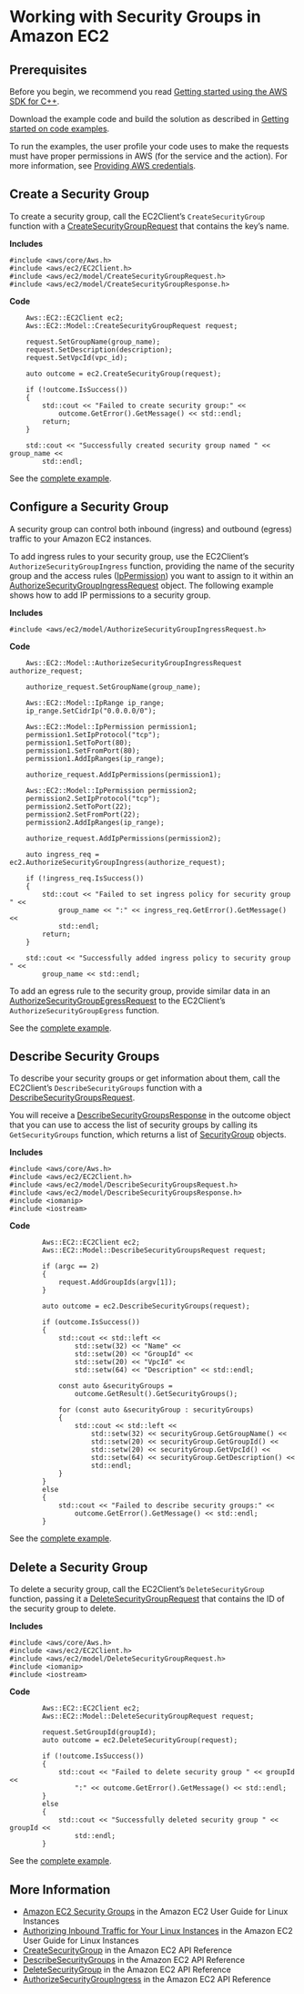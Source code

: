 # Working with Security Groups in Amazon EC2<a name="examples-ec2-security-groups"></a>

## Prerequisites<a name="codeExamplePrereq"></a>

Before you begin, we recommend you read [Getting started using the AWS SDK for C\+\+](getting-started.md)\. 

Download the example code and build the solution as described in [Getting started on code examples](getting-started-code-examples.md)\. 

To run the examples, the user profile your code uses to make the requests must have proper permissions in AWS \(for the service and the action\)\. For more information, see [Providing AWS credentials](credentials.md)\.

## Create a Security Group<a name="create-a-security-group"></a>

To create a security group, call the EC2Client’s `CreateSecurityGroup` function with a [CreateSecurityGroupRequest](https://sdk.amazonaws.com/cpp/api/LATEST/class_aws_1_1_e_c2_1_1_model_1_1_create_security_group_request.html) that contains the key’s name\.

 **Includes** 

```
#include <aws/core/Aws.h>
#include <aws/ec2/EC2Client.h>
#include <aws/ec2/model/CreateSecurityGroupRequest.h>
#include <aws/ec2/model/CreateSecurityGroupResponse.h>
```

 **Code** 

```
    Aws::EC2::EC2Client ec2;
    Aws::EC2::Model::CreateSecurityGroupRequest request;

    request.SetGroupName(group_name);
    request.SetDescription(description);
    request.SetVpcId(vpc_id);

    auto outcome = ec2.CreateSecurityGroup(request);

    if (!outcome.IsSuccess())
    {
        std::cout << "Failed to create security group:" <<
            outcome.GetError().GetMessage() << std::endl;
        return;
    }

    std::cout << "Successfully created security group named " << group_name <<
        std::endl;
```

See the [complete example](https://github.com/awsdocs/aws-doc-sdk-examples/tree/main/cpp/example_code/ec2/create_security_group.cpp)\.

## Configure a Security Group<a name="configure-a-security-group"></a>

A security group can control both inbound \(ingress\) and outbound \(egress\) traffic to your Amazon EC2 instances\.

To add ingress rules to your security group, use the EC2Client’s `AuthorizeSecurityGroupIngress` function, providing the name of the security group and the access rules \([IpPermission](https://sdk.amazonaws.com/cpp/api/LATEST/class_aws_1_1_e_c2_1_1_model_1_1_ip_permission.html)\) you want to assign to it within an [AuthorizeSecurityGroupIngressRequest](https://sdk.amazonaws.com/cpp/api/LATEST/class_aws_1_1_e_c2_1_1_model_1_1_authorize_security_group_ingress_request.html) object\. The following example shows how to add IP permissions to a security group\.

 **Includes** 

```
#include <aws/ec2/model/AuthorizeSecurityGroupIngressRequest.h>
```

 **Code** 

```
    Aws::EC2::Model::AuthorizeSecurityGroupIngressRequest authorize_request;

    authorize_request.SetGroupName(group_name);
```

```
    Aws::EC2::Model::IpRange ip_range;
    ip_range.SetCidrIp("0.0.0.0/0");

    Aws::EC2::Model::IpPermission permission1;
    permission1.SetIpProtocol("tcp");
    permission1.SetToPort(80);
    permission1.SetFromPort(80);
    permission1.AddIpRanges(ip_range);

    authorize_request.AddIpPermissions(permission1);

    Aws::EC2::Model::IpPermission permission2;
    permission2.SetIpProtocol("tcp");
    permission2.SetToPort(22);
    permission2.SetFromPort(22);
    permission2.AddIpRanges(ip_range);

    authorize_request.AddIpPermissions(permission2);
```

```
    auto ingress_req = ec2.AuthorizeSecurityGroupIngress(authorize_request);

    if (!ingress_req.IsSuccess())
    {
        std::cout << "Failed to set ingress policy for security group " <<
            group_name << ":" << ingress_req.GetError().GetMessage() <<
            std::endl;
        return;
    }

    std::cout << "Successfully added ingress policy to security group " <<
        group_name << std::endl;
```

To add an egress rule to the security group, provide similar data in an [AuthorizeSecurityGroupEgressRequest](https://sdk.amazonaws.com/cpp/api/LATEST/class_aws_1_1_e_c2_1_1_model_1_1_authorize_security_group_egress_request.html) to the EC2Client’s `AuthorizeSecurityGroupEgress` function\.

See the [complete example](https://github.com/awsdocs/aws-doc-sdk-examples/tree/main/cpp/example_code/ec2/create_security_group.cpp)\.

## Describe Security Groups<a name="describe-security-groups"></a>

To describe your security groups or get information about them, call the EC2Client’s `DescribeSecurityGroups` function with a [DescribeSecurityGroupsRequest](https://sdk.amazonaws.com/cpp/api/LATEST/class_aws_1_1_e_c2_1_1_model_1_1_describe_security_groups_request.html)\.

You will receive a [DescribeSecurityGroupsResponse](https://sdk.amazonaws.com/cpp/api/LATEST/class_aws_1_1_e_c2_1_1_model_1_1_describe_security_groups_response.html) in the outcome object that you can use to access the list of security groups by calling its `GetSecurityGroups` function, which returns a list of [SecurityGroup](https://sdk.amazonaws.com/cpp/api/LATEST/class_aws_1_1_e_c2_1_1_model_1_1_security_group.html) objects\.

 **Includes** 

```
#include <aws/core/Aws.h>
#include <aws/ec2/EC2Client.h>
#include <aws/ec2/model/DescribeSecurityGroupsRequest.h>
#include <aws/ec2/model/DescribeSecurityGroupsResponse.h>
#include <iomanip>
#include <iostream>
```

 **Code** 

```
        Aws::EC2::EC2Client ec2;
        Aws::EC2::Model::DescribeSecurityGroupsRequest request;

        if (argc == 2)
        {
            request.AddGroupIds(argv[1]);
        }

        auto outcome = ec2.DescribeSecurityGroups(request);

        if (outcome.IsSuccess())
        {
            std::cout << std::left <<
                std::setw(32) << "Name" <<
                std::setw(20) << "GroupId" <<
                std::setw(20) << "VpcId" <<
                std::setw(64) << "Description" << std::endl;

            const auto &securityGroups =
                outcome.GetResult().GetSecurityGroups();

            for (const auto &securityGroup : securityGroups)
            {
                std::cout << std::left <<
                    std::setw(32) << securityGroup.GetGroupName() <<
                    std::setw(20) << securityGroup.GetGroupId() <<
                    std::setw(20) << securityGroup.GetVpcId() <<
                    std::setw(64) << securityGroup.GetDescription() <<
                    std::endl;
            }
        }
        else
        {
            std::cout << "Failed to describe security groups:" <<
                outcome.GetError().GetMessage() << std::endl;
        }
```

See the [complete example](https://github.com/awsdocs/aws-doc-sdk-examples/tree/main/cpp/example_code/ec2/describe_security_groups.cpp)\.

## Delete a Security Group<a name="delete-a-security-group"></a>

To delete a security group, call the EC2Client’s `DeleteSecurityGroup` function, passing it a [DeleteSecurityGroupRequest](https://sdk.amazonaws.com/cpp/api/LATEST/class_aws_1_1_e_c2_1_1_model_1_1_delete_security_group_request.html) that contains the ID of the security group to delete\.

 **Includes** 

```
#include <aws/core/Aws.h>
#include <aws/ec2/EC2Client.h>
#include <aws/ec2/model/DeleteSecurityGroupRequest.h>
#include <iomanip>
#include <iostream>
```

 **Code** 

```
        Aws::EC2::EC2Client ec2;
        Aws::EC2::Model::DeleteSecurityGroupRequest request;

        request.SetGroupId(groupId);
        auto outcome = ec2.DeleteSecurityGroup(request);

        if (!outcome.IsSuccess())
        {
            std::cout << "Failed to delete security group " << groupId <<
                ":" << outcome.GetError().GetMessage() << std::endl;
        }
        else
        {
            std::cout << "Successfully deleted security group " << groupId <<
                std::endl;
        }
```

See the [complete example](https://github.com/awsdocs/aws-doc-sdk-examples/tree/main/cpp/example_code/ec2/delete_security_group.cpp)\.

## More Information<a name="more-information"></a>
+  [Amazon EC2 Security Groups](https://docs.aws.amazon.com/AWSEC2/latest/UserGuide/ec2-key-pairs.html) in the Amazon EC2 User Guide for Linux Instances
+  [Authorizing Inbound Traffic for Your Linux Instances](https://docs.aws.amazon.com/AWSEC2/latest/UserGuide/authorizing-access-to-an-instance.html) in the Amazon EC2 User Guide for Linux Instances
+  [CreateSecurityGroup](https://docs.aws.amazon.com/AWSEC2/latest/APIReference/API_CreateSecurityGroup.html) in the Amazon EC2 API Reference
+  [DescribeSecurityGroups](https://docs.aws.amazon.com/AWSEC2/latest/APIReference/API_DescribeSecurityGroups.html) in the Amazon EC2 API Reference
+  [DeleteSecurityGroup](https://docs.aws.amazon.com/AWSEC2/latest/APIReference/API_DeleteSecurityGroup.html) in the Amazon EC2 API Reference
+  [AuthorizeSecurityGroupIngress](https://docs.aws.amazon.com/AWSEC2/latest/APIReference/API_AuthorizeSecurityGroupIngress.html) in the Amazon EC2 API Reference